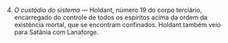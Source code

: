 ﻿4. *O custódio do sistema —* Holdant, número 19 do corpo terciário, encarregado do controle de todos os espíritos acima da ordem da existência mortal, que se encontram confinados. Holdant também veio para Satânia com Lanaforge.